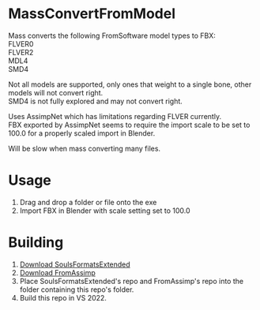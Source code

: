 # MassConvertFromModel
Mass converts the following FromSoftware model types to FBX:  
FLVER0  
FLVER2  
MDL4  
SMD4  

Not all models are supported, only ones that weight to a single bone, other models will not convert right.  
SMD4 is not fully explored and may not convert right.  

Uses AssimpNet which has limitations regarding FLVER currently.  
FBX exported by AssimpNet seems to require the import scale to be set to 100.0 for a properly scaled import in Blender.  

Will be slow when mass converting many files.  

# Usage
1. Drag and drop a folder or file onto the exe  
2. Import FBX in Blender with scale setting set to 100.0  

# Building
1. [Download SoulsFormatsExtended][0]  
1. [Download FromAssimp][1]  
2. Place SoulsFormatsExtended's repo and FromAssimp's repo into the folder containing this repo's folder.  
3. Build this repo in VS 2022.

[0]: https://www.github.com/WarpZephyr/SoulsFormatsExtended
[1]: https://www.github.com/WarpZephyr/FromAssimp